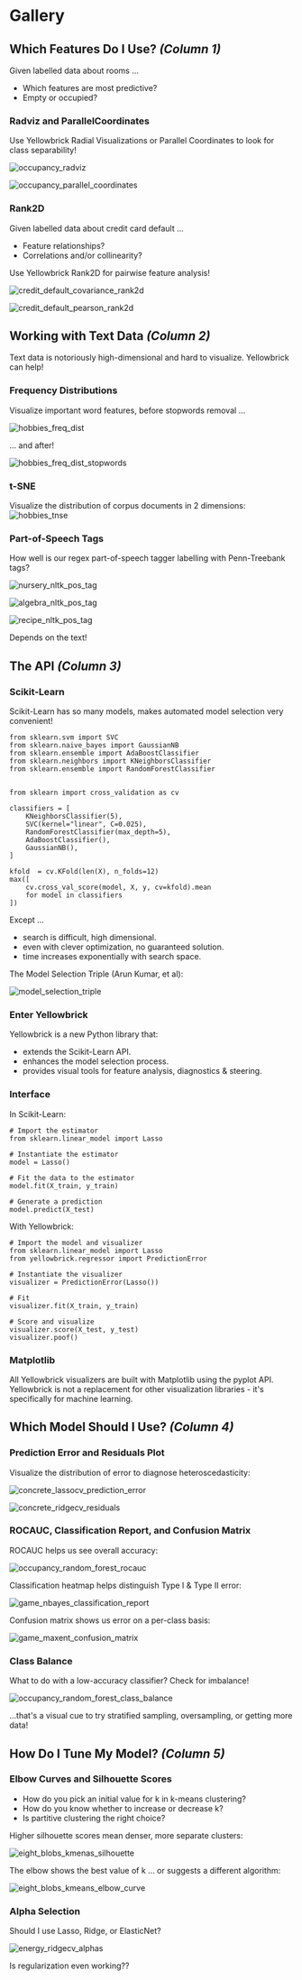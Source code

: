 # Gallery

## Which Features Do I Use? _(Column 1)_

Given labelled data about rooms &hellip;

- Which features are most predictive?
- Empty or occupied?

### Radviz and ParallelCoordinates

Use Yellowbrick Radial Visualizations or Parallel Coordinates to look for class separability!

![occupancy_radviz](figures/occupancy_radviz.png)

![occupancy_parallel_coordinates](figures/occupancy_parallel_coordinates.png)

### Rank2D

Given labelled data about credit card default &hellip;

- Feature relationships?
- Correlations and/or collinearity?

Use Yellowbrick Rank2D for pairwise feature analysis!

![credit_default_covariance_rank2d](figures/credit_default_covariance_rank2d.png)

![credit_default_pearson_rank2d](figures/credit_default_pearson_rank2d.png)



## Working with Text Data _(Column 2)_

Text data is notoriously high-dimensional and hard to visualize. Yellowbrick can help!

### Frequency Distributions

Visualize important word features, before stopwords removal &hellip;

![hobbies_freq_dist](figures/hobbies_freq_dist.png)

&hellip; and after!

![hobbies_freq_dist_stopwords](figures/hobbies_freq_dist_stopwords.png)

### t-SNE

Visualize the distribution of corpus documents in 2 dimensions:
![hobbies_tnse](figures/hobbies_tnse.png)

### Part-of-Speech Tags

How well is our regex part-of-speech tagger labelling with Penn-Treebank tags?

![nursery_nltk_pos_tag](figures/nursery_nltk_pos_tag.png)

![algebra_nltk_pos_tag](figures/algebra_nltk_pos_tag.png)

![recipe_nltk_pos_tag](figures/recipe_nltk_pos_tag.png)

Depends on the text!



## The API _(Column 3)_

### Scikit-Learn

Scikit-Learn has so many models, makes automated model selection very convenient!

```
from sklearn.svm import SVC
from sklearn.naive_bayes import GaussianNB
from sklearn.ensemble import AdaBoostClassifier
from sklearn.neighbors import KNeighborsClassifier
from sklearn.ensemble import RandomForestClassifier


from sklearn import cross_validation as cv

classifiers = [
    KNeighborsClassifier(5),
    SVC(kernel="linear", C=0.025),
    RandomForestClassifier(max_depth=5),
    AdaBoostClassifier(),
    GaussianNB(),
]

kfold  = cv.KFold(len(X), n_folds=12)
max([
    cv.cross_val_score(model, X, y, cv=kfold).mean
    for model in classifiers
])
```

Except &hellip;

- search is difficult, high dimensional.
- even with clever optimization, no guaranteed solution.
- time increases exponentially with search space.

The Model Selection Triple (Arun Kumar, et al):

![model_selection_triple](extra_figs/model_selection_triple.png)

### Enter Yellowbrick

Yellowbrick is a new Python library that:

- extends the Scikit-Learn API.
- enhances the model selection process.
- provides visual tools for feature analysis, diagnostics & steering.

### Interface

In Scikit-Learn:

```
# Import the estimator
from sklearn.linear_model import Lasso

# Instantiate the estimator
model = Lasso()

# Fit the data to the estimator
model.fit(X_train, y_train)

# Generate a prediction      
model.predict(X_test)
```

With Yellowbrick:

```
# Import the model and visualizer
from sklearn.linear_model import Lasso
from yellowbrick.regressor import PredictionError

# Instantiate the visualizer
visualizer = PredictionError(Lasso())

# Fit
visualizer.fit(X_train, y_train)

# Score and visualize   
visualizer.score(X_test, y_test)
visualizer.poof()
```

<!-- Result:

![concrete_lassocv_prediction_error](figures/concrete_lassocv_prediction_error.png) -->

### Matplotlib

All Yellowbrick visualizers are built with Matplotlib using the pyplot API. Yellowbrick is not a replacement for other visualization libraries - it's specifically for machine learning.



## Which Model Should I Use? _(Column 4)_

### Prediction Error and Residuals Plot

Visualize the distribution of error to diagnose heteroscedasticity:

![concrete_lassocv_prediction_error](figures/concrete_lassocv_prediction_error.png)

![concrete_ridgecv_residuals](figures/concrete_ridgecv_residuals.png)


### ROCAUC, Classification Report, and Confusion Matrix

ROCAUC helps us see overall accuracy:

![occupancy_random_forest_rocauc](figures/occupancy_random_forest_rocauc.png)

Classification heatmap helps distinguish Type I & Type II error:

![game_nbayes_classification_report](figures/game_nbayes_classification_report.png)

Confusion matrix shows us error on a per-class basis:

![game_maxent_confusion_matrix](figures/game_maxent_confusion_matrix.png)

### Class Balance

What to do with a low-accuracy classifier? Check for imbalance!

![occupancy_random_forest_class_balance](figures/occupancy_random_forest_class_balance.png)

&hellip;that's a visual cue to try stratified sampling, oversampling, or getting more data!



## How Do I Tune My Model? _(Column 5)_

### Elbow Curves and Silhouette Scores

- How do you pick an initial value for k in k-means clustering?
- How do you know whether to increase or decrease k?
- Is partitive clustering the right choice?

Higher silhouette scores mean denser, more separate clusters:

![eight_blobs_kmenas_silhouette](figures/eight_blobs_kmenas_silhouette.png)

The elbow shows the best value of k &hellip; or suggests a different algorithm:

![eight_blobs_kmeans_elbow_curve](figures/eight_blobs_kmeans_elbow_curve.png)

### Alpha Selection

Should I use Lasso, Ridge, or ElasticNet?

![energy_ridgecv_alphas](figures/energy_ridgecv_alphas.png)

Is regularization even working??

